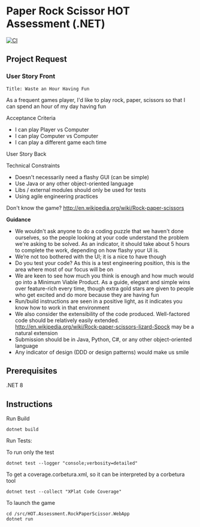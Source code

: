 # Paper Rock Scissor HOT Assessment (.NET)

[![CI](https://github.com/cuvaalex/HOT_PaperScisorGame/blob/main/.github/workflows/ci.yaml/badge.svg?branch=main)](https://github.com/cuvaalex/HOT_PaperScisorGame/blob/main/.github/workflows/ci.yaml)

## Project Request
### User Story Front

 	Title: Waste an Hour Having Fun

 As a frequent games player,
 I'd like to play rock, paper, scissors
 so that I can spend an hour of my day having fun

 Acceptance Criteria
  - I can play Player vs Computer
  - I can play Computer vs Computer
  - I can play a different game each time

User Story Back

 Technical Constraints

 - Doesn't necessarily need a flashy GUI (can be simple)
 - Use Java or any other object-oriented language
 - Libs / external modules should only be used for tests
 - Using agile engineering practices

Don't know the game? http://en.wikipedia.org/wiki/Rock-paper-scissors

**Guidance**

* We wouldn't ask anyone to do a coding puzzle that we haven't done ourselves, so the people looking at your code understand the problem we're asking to be solved.  As an indicator, it should take about 5 hours to complete the work, depending on how flashy your UI is.
* We’re not too bothered with the UI; it is a nice to have though
* Do you test your code? As this is a test engineering position, this is the area where most of our focus will be on
* We are keen to see how much you think is enough and how much would go into a Minimum Viable Product. As a guide, elegant and simple wins over feature-rich every time, though extra gold stars are given to people who get excited and do more because they are having fun
* Run/build instructions are seen in a positive light, as it indicates you know how to work in that environment
* We also consider the extensibility of the code produced. Well-factored code should be relatively easily extended. http://en.wikipedia.org/wiki/Rock-paper-scissors-lizard-Spock may be a natural extension
* Submission should be in Java, Python, C#, or any other object-oriented language
* Any indicator of design (DDD or design patterns) would make us smile

## Prerequisites

.NET 8

## Instructions

Run Build

```
dotnet build
```

Run Tests:

To run only the test
```
dotnet test --logger "console;verbosity=detailed"
```
To get a coverage.corbetura.xml, so it can be interpreted by a corbetura tool
```
dotnet test --collect "XPlat Code Coverage"
```

To launch the game
```
cd /src/HOT.Assessment.RockPaperScissor.WebApp
dotnet run
```